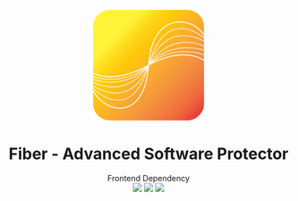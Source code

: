 <p align="center"><img src="https://github.com/pcy190/Fiber-Frontend/blob/master/static/fibericon.png" width="200" alt="fiber-icon"></p>
<h1 align="center">Fiber - Advanced Software Protector</h1>
<p align="center">
  Frontend Dependency<br/>
<img src="https://img.shields.io/badge/-Vue.js-darkgreen?style=for-the-badge&logo=vue.js">
  <img src="https://img.shields.io/badge/-typescript-blue?style=for-the-badge&logo=typescript">
  <img src="https://img.shields.io/badge/-electron-grey?style=for-the-badge&logo=electron">
</p>
